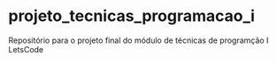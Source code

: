# projeto_tecnicas_programacao_i
Repositório para o projeto final do módulo de técnicas de programção I LetsCode
